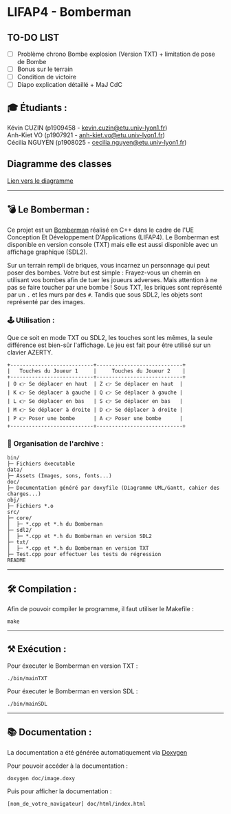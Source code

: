 # LIFAP4 - Bomberman

## TO-DO LIST
- [ ] Problème chrono Bombe explosion (Version TXT) + limitation de pose de Bombe
- [ ] Bonus sur le terrain
- [ ] Condition de victoire
- [ ] Diapo explication détaillé + MaJ CdC

## 🎓 Étudiants :
Kévin CUZIN (p1909458 - kevin.cuzin@etu.univ-lyon1.fr)  
Anh-Kiet VO (p1907921 - anh-kiet.vo@etu.univ-lyon1.fr)  
Cécilia NGUYEN (p1908025 - cecilia.nguyen@etu.univ-lyon1.fr)

## Diagramme des classes

[Lien vers le diagramme](https://cdn.discordapp.com/attachments/801202140022308924/836507443416137738/unknown.png)

-----------------

## 💣 Le Bomberman : 

Ce projet est un [Bomberman](https://fr.wikipedia.org/wiki/Bomberman) réalisé en C++ dans le cadre de l'UE Conception Et Développement D'Applications (LIFAP4).
Le Bomberman est disponible en version console (TXT) mais elle est aussi disponible avec un affichage graphique (SDL2).

Sur un terrain rempli de briques, vous incarnez un personnage qui peut poser des bombes. Votre but est simple : Frayez-vous un chemin en utilisant vos bombes afin de tuer les joueurs adverses. Mais attention à ne pas se faire toucher par une bombe !
Sous TXT, les briques sont représenté par un ``.`` et les murs par des ``#``. Tandis que sous SDL2, les objets sont représenté par des images.

### 🕹️ Utilisation :
Que ce soit en mode TXT ou SDL2, les touches sont les mêmes, la seule différence est bien-sûr l'affichage. Le jeu est fait pour être utilisé sur un clavier AZERTY.
```
+---------------------------+----------------------------+
|   Touches du Joueur 1     |     Touches du Joueur 2    |
+---------------------------+----------------------------+
| O 👉 Se déplacer en haut  | Z 👉 Se déplacer en haut  |
| K 👉 Se déplacer à gauche | Q 👉 Se déplacer à gauche |
| L 👉 Se déplacer en bas   | S 👉 Se déplacer en bas   |
| M 👉 Se déplacer à droite | D 👉 Se déplacer à droite |
| P 👉 Poser une bombe      | A 👉 Poser une bombe      |
+---------------------------+----------------------------+
```


### 🔖 Organisation de l'archive :  
```
bin/
├─ Fichiers éxecutable
data/
├─ Assets (Images, sons, fonts...)
doc/
├─ Documentation généré par doxyfile (Diagramme UML/Gantt, cahier des charges...)
obj/
├─ Fichiers *.o
src/
├─ core/
│  ├─ *.cpp et *.h du Bomberman
├─ sdl2/
│  ├─ *.cpp et *.h du Bomberman en version SDL2
├─ txt/
│  ├─ *.cpp et *.h du Bomberman en version TXT
├─ Test.cpp pour effectuer les tests de régression
README
```
-----------------

## 🛠️ Compilation :

Afin de pouvoir compiler le programme, il faut utiliser le Makefile :

```
make
```


-----------------

## ⚒️ Exécution :

Pour éxecuter le Bomberman en version TXT :

```
./bin/mainTXT
```

Pour éxecuter le Bomberman en version SDL :

```
./bin/mainSDL
```
-----------------

## 📚 Documentation :

La documentation a été générée automatiquement via [Doxygen](https://www.doxygen.nl/index.html)  

Pour pouvoir accéder à la documentation :  
```
doxygen doc/image.doxy
```

Puis pour afficher la documentation :
```
[nom_de_votre_navigateur] doc/html/index.html
```
